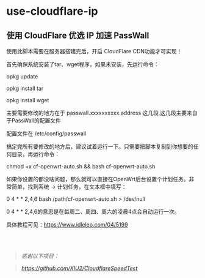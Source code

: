 # use-cloudflare-ip

## 使用 CloudFlare 优选 IP 加速 PassWall

使用此脚本需要在服务器搭建完后，开启 CloudFlare CDN功能才可实现！

首先确保系统安装了tar、wget程序，如果未安装，先运行命令：

opkg update

opkg install tar

opkg install wget

主要需要修改的地方在于 passwall.xxxxxxxxxx.address 这几段,这几段主要来自于PassWall的配置文件

配置文件在 /etc/config/passwall  

搞定完所有要修改的地方后，建议试着运行一下。只需要把脚本复制到你想要的任何目录，再运行命令：

chmod +x cf-openwrt-auto.sh && bash cf-openwrt-auto.sh

如果你设置的都没啥问题，那么就可以直接在OpenWrt后台设置个计划任务。非常简单，找到系统 -> 计划任务，在文本框中填写：

0 4 * * 2,4,6 bash /path/cf-openwrt-auto.sh > /dev/null

0 4 * * 2,4,6的意思是在每周二、周四、周六的凌晨4点会自动运行一次。

具体教程可见：https://www.idleleo.com/04/5199

<br/>
<br/>

> _感谢以下项目：_

> _https://github.com/XIU2/CloudflareSpeedTest_

